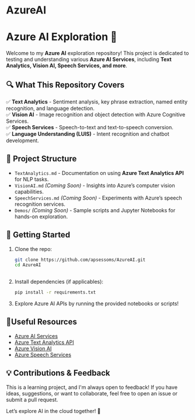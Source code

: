 # AzureAI

# Azure AI Exploration 🚀  

Welcome to my **Azure AI** exploration repository! This project is dedicated to testing and understanding various **Azure AI Services**, including **Text Analytics, Vision AI, Speech Services, and more**.  

## 🔍 What This Repository Covers  

✅ **Text Analytics** - Sentiment analysis, key phrase extraction, named entity recognition, and language detection.  
✅ **Vision AI** - Image recognition and object detection with Azure Cognitive Services.  
✅ **Speech Services** - Speech-to-text and text-to-speech conversion.  
✅ **Language Understanding (LUIS)** - Intent recognition and chatbot development.  

## 📂 Project Structure  

- `TextAnalytics.md` - Documentation on using **Azure Text Analytics API** for NLP tasks.  
- `VisionAI.md` *(Coming Soon)* - Insights into Azure’s computer vision capabilities.  
- `SpeechServices.md` *(Coming Soon)* - Experiments with Azure’s speech recognition services.  
- `Demos/` *(Coming Soon)* - Sample scripts and Jupyter Notebooks for hands-on exploration.  

## 🔧 Getting Started  

1. Clone the repo:  
   ```bash
   git clone https://github.com/apsessoms/AzureAI.git
   cd AzureAI
  
2. Install dependencies (if applicables):
   ```bash
   pip install -r requirements.txt

3. Explore Azure AI APIs by running the provided notebooks or scripts!

## 📌Useful Resources
+ [Azure AI Services](https://azure.microsoft.com/en-us/products/cognitive-services/) <br>
+ [Azure Text Analytics API](https://learn.microsoft.com/en-us/azure/cognitive-services/text-analytics/)
+ [Azure Vision AI](https://learn.microsoft.com/en-us/azure/cognitive-services/computer-vision/)
+ [Azure Speech Services](https://learn.microsoft.com/en-us/azure/cognitive-services/speech-service/)

## 💡 Contributions & Feedback
This is a learning project, and I'm always open to feedback! If you have ideas, suggestions, or want to collaborate, feel free to open an issue or submit a pull request.

Let’s explore AI in the cloud together! 🚀
